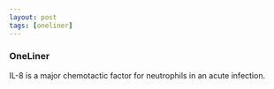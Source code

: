 ```yaml
---
layout: post
tags: [oneliner]
---
```



### OneLiner

IL-8 is a major chemotactic factor for neutrophils in an acute infection.
